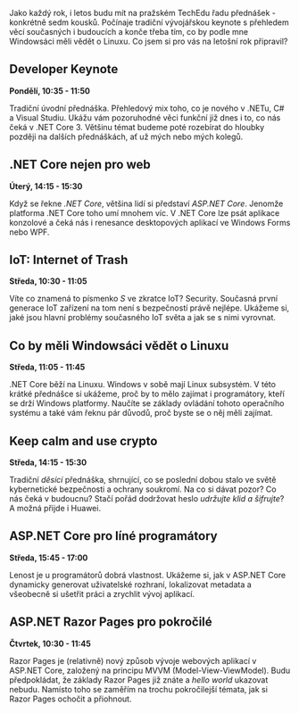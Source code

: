 <!-- dcterms:title = Pozvánka na moje přednášky na TechEdu 2019 -->
<!-- dcterms:abstract = Jako každý rok, i letos budu mít na pražském TechEdu řadu přednášek. Počínaje tradiční vývojářskou keynote s přehledem věcí současných i budoucích a konče třeba tím, co by podle mne Windowsáci měli vědět o Linuxu. -->
<!-- dcterms:creator = Michal Altair Valášek -->
<!-- x4w:pictureUrl = /perex-pictures/20190503-pozvanka-na-teched.png -->
<!-- x4w:pictureWidth = 150 -->
<!-- x4w:pictureHeight = 150 -->
<!-- x4w:coverUrl = /cover-pictures/20190503-pozvanka-na-teched.jpg -->
<!-- x4w:coverCredits = Gopas, a. s. -->
<!-- x4w:category = Akce a události -->
<!-- dcterms:dateAccepted = 2019-05-03 -->

Jako každý rok, i letos budu mít na pražském TechEdu řadu přednášek - konkrétně sedm kousků. Počínaje tradiční vývojářskou keynote s přehledem věcí současných i budoucích a konče třeba tím, co by podle mne Windowsáci měli vědět o Linuxu. Co jsem si pro vás na letošní rok připravil?

## Developer Keynote

**Pondělí, 10:35 - 11:50**

Tradiční úvodní přednáška. Přehledový mix toho, co je nového v .NETu, C# a Visual Studiu. Ukážu vám pozoruhodné věci funkční již dnes i to, co nás čeká v .NET Core 3. Většinu témat budeme poté rozebírat do hloubky později na dalších přednáškách, ať už mých nebo mých kolegů.

## .NET Core nejen pro web

**Úterý, 14:15 - 15:30**

Když se řekne _.NET Core_, většina lidí si představí _ASP.NET Core_. Jenomže platforma .NET Core toho umí mnohem víc. V .NET Core lze psát aplikace konzolové a čeká nás i renesance desktopových aplikací ve Windows Forms nebo WPF.

## IoT: Internet of Trash

**Středa, 10:30 - 11:05**

Víte co znamená to písmenko _S_ ve zkratce IoT? Security. Současná první generace IoT zařízení na tom není s bezpečností právě nejlépe. Ukážeme si, jaké jsou hlavní problémy současného IoT světa a jak se s nimi vyrovnat.

## Co by měli Windowsáci vědět o Linuxu

**Středa, 11:05 - 11:45**

.NET Core běží na Linuxu. Windows v sobě mají Linux subsystém. V této krátké přednášce si ukážeme, proč by to mělo zajímat i programátory, kteří se drží Windows platformy. Naučíte se základy ovládání tohoto operačního systému a také vám řeknu pár důvodů, proč byste se o něj měli zajímat.

## Keep calm and use crypto

**Středa, 14:15 - 15:30**

Tradiční _děsící_ přednáška, shrnující, co se poslední dobou stalo ve světě kybernetické bezpečnosti a ochrany soukromí. Na co si dávat pozor? Co nás čeká v budoucnu? Stačí pořád dodržovat heslo _udržujte klid a šifrujte_? A možná přijde i Huawei.

## ASP.NET Core pro líné programátory

**Středa, 15:45 - 17:00**

Lenost je u programátorů dobrá vlastnost. Ukážeme si, jak v ASP.NET Core dynamicky generovat uživatelské rozhraní, lokalizovat metadata a všeobecně si ušetřit práci a zrychlit vývoj aplikací. 

## ASP.NET Razor Pages pro pokročilé

**Čtvrtek, 10:30 - 11:45**

Razor Pages je (relativně) nový způsob vývoje webových aplikací v ASP.NET Core, založený na principu MVVM (Model-View-ViewModel). Budu předpokládat, že základy Razor Pages již znáte a _hello world_ ukazovat nebudu. Namísto toho se zaměřím na trochu pokročilejší témata, jak si Razor Pages ochočit a přiohnout.
